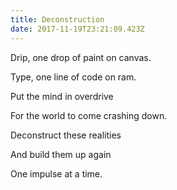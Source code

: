 ```yaml
---
title: Deconstruction
date: 2017-11-19T23:21:09.423Z
---
```

Drip, one drop of paint on canvas.

Type, one line of code on ram.

Put the mind in overdrive

For the world to come crashing down.

Deconstruct these realities 

And build them up again

One impulse at a time.
